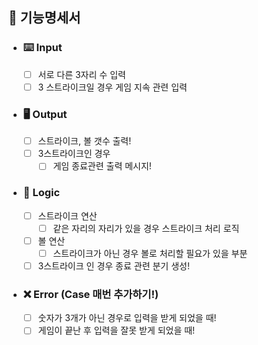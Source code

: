 ## 🚀 기능명세서 

- ### ⌨️ Input
  - [ ] 서로 다른 3자리 수 입력
  - [ ] 3 스트라이크일 경우 게임 지속 관련 입력 
- ### 🖥️ Output
  - [ ] 스트라이크, 볼 갯수 출력!
  - [ ] 3스트라이크인 경우
    - [ ] 게임 종료관련 출력 메시지!
- ### 🤔 Logic
  - [ ] 스트라이크 연산
    - [ ] 같은 자리의 자리가 있을 경우 스트라이크 처리 로직
  - [ ] 볼 연산
    - [ ] 스트라이크가 아닌 경우 볼로 처리할 필요가 있을 부분
  - [ ] 3스트라이크 인 경우 종료 관련 분기 생성!
- ### ❌ Error (Case 매번 추가하기!)
  - [ ] 숫자가 3개가 아닌 경우로 입력을 받게 되었을 때!
  - [ ] 게임이 끝난 후 입력을 잘못 받게 되었을 때!